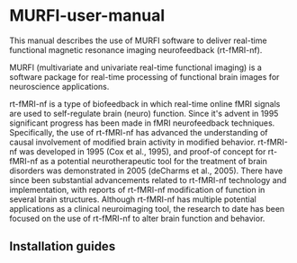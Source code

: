 # MURFI-user-manual

This manual describes the use of MURFI software to deliver real-time functional magnetic resonance imaging neurofeedback (rt-fMRI-nf).

MURFI (multivariate and univariate real-time functional imaging) is a software package for real-time processing of functional brain images for neuroscience applications.

rt-fMRI-nf is a type of biofeedback in which real-time online fMRI signals are used to self-regulate brain (neuro) function. Since it's advent in 1995 significant progress has been made in fMRI neurofeedback techniques. Specifically, the use of rt-fMRI-nf has advanced the understanding of causal involvement of modified brain activity in modified behavior. rt-fMRI-nf was developed in 1995 (Cox et al., 1995), and proof-of concept for rt-fMRI-nf as a potential neurotherapeutic tool for the treatment of brain disorders was demonstrated in 2005 (deCharms et al., 2005). There have since been substantial advancements related to rt-fMRI-nf technology and implementation, with reports of rt-fMRI-nf modification of function in several brain structures. Although rt-fMRI-nf has multiple potential applications as a clinical neuroimaging tool, the research to date has been focused on the use of rt-fMRI-nf to alter brain function and behavior.

## Installation guides

